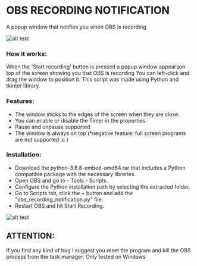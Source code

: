 # OBS RECORDING NOTIFICATION

A popup window that notifies you when OBS is recording

![alt text](https://raw.githubusercontent.com/tobsailbot/obs_recording_notification/main/Instructions/rec%20timer.PNG)

### How it works:
When the 'Start recording' button is pressed a popup window appearson top of the screen showing you that OBS is recording
You can left-click and drag the window to position it.
This script was made using Python and tkinter library.

### Features:
- The window sticks to the edges of the screen when they are close.
- You can enable or disable the Timer in the properties
- Pause and unpause supported
- The window is always on top (*negative feature: full screen programs are not supported :c ) 
            
        
### Installation:
- Download the python-3.6.8-embed-amd64.rar that includes a Python compatible package with the necessary libraries.
- Open OBS and go to - Tools - Scripts.
- Configure the Python installation path by selecting the extracted folder.
- Go to Scripts tab, click the + button and add the "obs_recording_notification.py" file.
- Restart OBS and hit Start Recording. 


![alt text](https://raw.githubusercontent.com/tobsailbot/obs_recording_notification/main/Instructions/python%20select.PNG)



## ATTENTION: 
If you find any kind of bug I suggest you reset the program and kill the OBS process from the task manager. Only tested on Windows 
